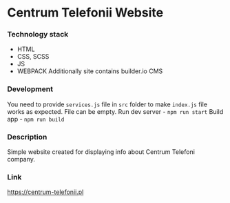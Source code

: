Centrum Telefonii Website
======
### Technology stack
- HTML
- CSS, SCSS
- JS
- WEBPACK
Additionally site contains builder.io CMS

### Development
You need to provide `services.js` file in `src` folder to make `index.js` file works as expected. File can be empty.
Run dev server - `npm run start`
Build app - `npm run build`

### Description
Simple website created for displaying info about Centrum Telefoni company.

### Link
https://centrum-telefonii.pl